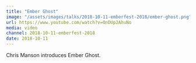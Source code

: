 ```yaml
---
title: "Ember Ghost"
image: "/assets/images/talks/2018-10-11-emberfest-2018/ember-ghost.png"
url: https://www.youtube.com/watch?v=OnDUp2AhuNo
media: video
channel: 2018-10-11-emberfest-2018
date: 2018-10-11
---
```


Chris Manson introduces Ember Ghost.
